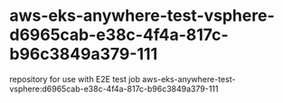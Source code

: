 # aws-eks-anywhere-test-vsphere-d6965cab-e38c-4f4a-817c-b96c3849a379-111
repository for use with E2E test job aws-eks-anywhere-test-vsphere:d6965cab-e38c-4f4a-817c-b96c3849a379-111
